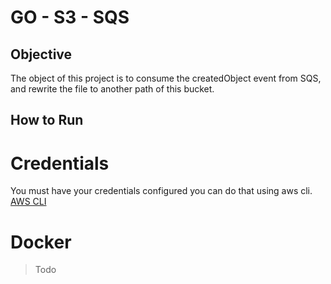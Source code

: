 # GO - S3 - SQS

## Objective

The object of this project is to consume the createdObject event from SQS, and rewrite the file 
to another path of this bucket.


## How to Run

# Credentials

You must have your credentials configured you can do that using aws cli.
[AWS CLI](https://aws.amazon.com/pt/cli/)

# Docker

> Todo

